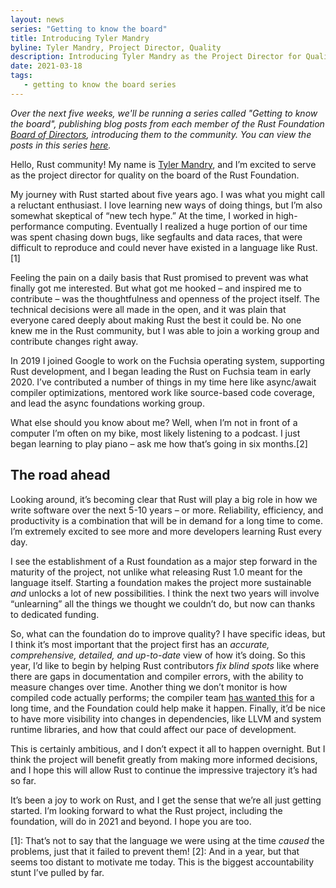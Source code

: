 ```yaml
---
layout: news
series: "Getting to know the board"
title: Introducing Tyler Mandry
byline: Tyler Mandry, Project Director, Quality
description: Introducing Tyler Mandry as the Project Director for Quality. Part of the "Getting to know the board" series.
date: 2021-03-18
tags:
   - getting to know the board series
---
```


_Over the next five weeks, we'll be running a series called "Getting to know the board", publishing blog posts from each member of the Rust Foundation [Board of Directors](/board), introducing them to the community. You can view the posts in this series [here](/tags/getting%20to%20know%20the%20board%20series/)._

Hello, Rust community! My name is [Tyler Mandry][blog], and I’m excited to serve as
the project director for quality on the board of the Rust Foundation.

My journey with Rust started about five years ago. I was what you might call
a reluctant enthusiast. I love learning new ways of doing things, but I’m
also somewhat skeptical of “new tech hype.” At the time, I worked in
high-performance computing. Eventually I realized a huge portion of our time
was spent chasing down bugs, like segfaults and data races, that were
difficult to reproduce and could never have existed in a language like
Rust.[1]

Feeling the pain on a daily basis that Rust promised to prevent was what
finally got me interested. But what got me hooked – and inspired me to
contribute – was the thoughtfulness and openness of the project itself. The
technical decisions were all made in the open, and it was plain that everyone
cared deeply about making Rust the best it could be. No one knew me in the
Rust community, but I was able to join a working group and contribute changes
right away.

In 2019 I joined Google to work on the Fuchsia operating system, supporting
Rust development, and I began leading the Rust on Fuchsia team in early 2020.
I’ve contributed a number of things in my time here like async/await compiler
optimizations, mentored work like source-based code coverage, and lead the
async foundations working group.

What else should you know about me? Well, when I’m not in front of a computer
I’m often on my bike, most likely listening to a podcast. I just began
learning to play piano – ask me how that’s going in six months.[2]

## The road ahead

Looking around, it’s becoming clear that Rust will play a big role in
how we write software over the next 5-10 years – or more. Reliability,
efficiency, and productivity is a combination that will be in demand for a
long time to come. I’m extremely excited to see more and more developers
learning Rust every day.

I see the establishment of a Rust foundation as a major step forward in the
maturity of the project, not unlike what releasing Rust 1.0 meant for the
language itself. Starting a foundation makes the project more sustainable
_and_ unlocks a lot of new possibilities. I think the next two years will
involve “unlearning” all the things we thought we couldn’t do, but now can
thanks to dedicated funding.

So, what can the foundation do to improve quality? I have specific ideas, but
I think it’s most important that the project first has an _accurate,
comprehensive, detailed, and up-to-date_ view of how it’s doing. So this year,
I’d like to begin by helping Rust contributors _fix blind spots_ like where
there are gaps in documentation and compiler errors, with the ability to
measure changes over time. Another thing we don’t monitor is how compiled
code actually performs; the compiler team [has wanted this][perf] for a long
time, and the Foundation could help make it happen. Finally, it’d be nice to
have more visibility into changes in dependencies, like LLVM and system
runtime libraries, and how that could affect our pace of development.

This is certainly ambitious, and I don’t expect it all to happen overnight.
But I think the project will benefit greatly from making more informed
decisions, and I hope this will allow Rust to continue the impressive
trajectory it’s had so far.

It’s been a joy to work on Rust, and I get the sense that we’re all just
getting started. I’m looking forward to what the Rust project, including the
foundation, will do in 2021 and beyond. I hope you are too.

[perf]: https://internals.rust-lang.org/t/help-needed-corpus-for-measuring-runtime-performance-of-generated-code/6794
[blog]: https://tmandry.gitlab.io/blog/

[1]: That’s not to say that the language we were using at the time _caused_
      the problems, just that it failed to prevent them!
[2]: And in a year, but that seems too distant to motivate me today. This is
      the biggest accountability stunt I’ve pulled by far.
